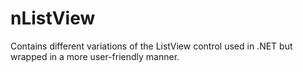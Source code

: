 # nListView
Contains different variations of the ListView control used in .NET but wrapped in a more user-friendly manner.
